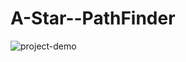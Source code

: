 # A-Star--PathFinder
![project-demo](https://github.com/Visualtaggy/A-Star--PathFinder/blob/master/files/screenshot.gif)
